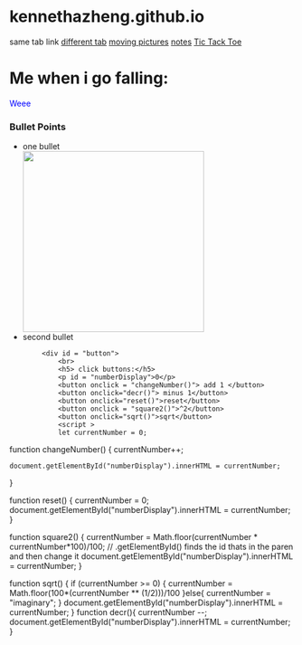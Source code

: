 # kennethazheng.github.io

<!DOCTYPE html>
<html lang="en"> 
    <head> 
        <meta name="viewport" content="width=device-width, initial-scale=1"></meta>
        <title> Kenneth's Testing Ground </title> 
        <link href = "stylesht.css" rel='stylesheet'>
    </head> 
        <nav class = "clicky_links">
            <a href = "/Users/kennethzheng_/Downloads/html/test2.html" style="text-decoration:none">same tab link</a>
            <a href = "/Users/kennethzheng_/Downloads/html/test2.html" target = "_blank">different tab</a>
            <a href = "try2move.html">moving pictures</a>
            <a href = "stylesheet.html">notes</a>
            <a href="ttt_.html" target='_blank'>Tic Tack Toe</a>
        </nav>
        <h1>Me when i go falling:</h1>
        <body> 
            <!-- \/inline css: below\/ -->
            <p style = 'color:blue'>Weee</p>
            <div id="bullet">
                <h3>Bullet Points</h3>
                <ul>
                    <li>one bullet</li>
                    <img src="/Users/kennethzheng_/Downloads/IMG_4888.jpeg" 
                    width = "320" length = "240" alt="" onclick="alert('bunny')"/>
                    <li>second bullet</li>
                </ul>
            </div>
            
            <div id = "button"> 
                <br>
                <h5> click buttons:</h5>
                <p id = "numberDisplay">0</p>
                <button onclick = "changeNumber()"> add 1 </button>
                <button onclick="decr()"> minus 1</button>
                <button onclick="reset()">reset</button>
                <button onclick = "square2()">^2</button>
                <button onclick="sqrt()">sqrt</button>
                <script >
                let currentNumber = 0;


function changeNumber() {
    currentNumber++;

    document.getElementById("numberDisplay").innerHTML = currentNumber;
}

function reset() {
    currentNumber = 0;
    document.getElementById("numberDisplay").innerHTML = currentNumber;
}

function square2() {
    currentNumber = Math.floor(currentNumber * currentNumber*100)/100;
    // .getElementById() finds the id thats in the paren and then change it
    document.getElementById("numberDisplay").innerHTML = currentNumber;
}

function sqrt() {
    if (currentNumber >= 0) {
        currentNumber = Math.floor(100*(currentNumber ** (1/2)))/100
    }else{
        currentNumber = "imaginary";
    }
    document.getElementById("numberDisplay").innerHTML = currentNumber;
}
function decr(){
    currentNumber --;
    document.getElementById("numberDisplay").innerHTML = currentNumber;
}</script>
            </div>
        </body> 
    </html>

